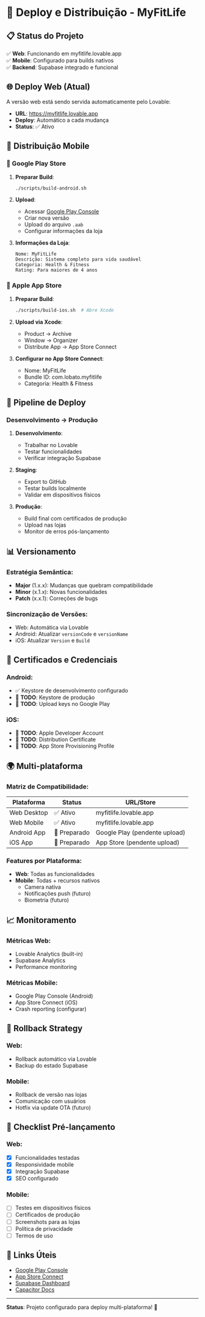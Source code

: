 # 🚀 Deploy e Distribuição - MyFitLife

## 📋 Status do Projeto

✅ **Web**: Funcionando em myfitlife.lovable.app  
✅ **Mobile**: Configurado para builds nativos  
✅ **Backend**: Supabase integrado e funcional  

## 🌐 Deploy Web (Atual)

A versão web está sendo servida automaticamente pelo Lovable:
- **URL**: https://myfitlife.lovable.app
- **Deploy**: Automático a cada mudança
- **Status**: ✅ Ativo

## 📱 Distribuição Mobile

### 🤖 Google Play Store

1. **Preparar Build**:
   ```bash
   ./scripts/build-android.sh
   ```

2. **Upload**:
   - Acessar [Google Play Console](https://play.google.com/console)
   - Criar nova versão
   - Upload do arquivo `.aab`
   - Configurar informações da loja

3. **Informações da Loja**:
   ```
   Nome: MyFitLife
   Descrição: Sistema completo para vida saudável
   Categoria: Health & Fitness
   Rating: Para maiores de 4 anos
   ```

### 🍎 Apple App Store

1. **Preparar Build**:
   ```bash
   ./scripts/build-ios.sh  # Abre Xcode
   ```

2. **Upload via Xcode**:
   - Product → Archive
   - Window → Organizer
   - Distribute App → App Store Connect

3. **Configurar no App Store Connect**:
   - Nome: MyFitLife
   - Bundle ID: com.lobato.myfitlife
   - Categoria: Health & Fitness

## 🔧 Pipeline de Deploy

### Desenvolvimento → Produção

1. **Desenvolvimento**:
   - Trabalhar no Lovable
   - Testar funcionalidades
   - Verificar integração Supabase

2. **Staging**:
   - Export to GitHub
   - Testar builds localmente
   - Validar em dispositivos físicos

3. **Produção**:
   - Build final com certificados de produção
   - Upload nas lojas
   - Monitor de erros pós-lançamento

## 📊 Versionamento

### Estratégia Semântica:
- **Major** (1.x.x): Mudanças que quebram compatibilidade
- **Minor** (x.1.x): Novas funcionalidades
- **Patch** (x.x.1): Correções de bugs

### Sincronização de Versões:
- Web: Automática via Lovable
- Android: Atualizar `versionCode` e `versionName`
- iOS: Atualizar `Version` e `Build`

## 🔐 Certificados e Credenciais

### Android:
- ✅ Keystore de desenvolvimento configurado
- 🔄 **TODO**: Keystore de produção
- 🔄 **TODO**: Upload keys no Google Play

### iOS:
- 🔄 **TODO**: Apple Developer Account
- 🔄 **TODO**: Distribution Certificate
- 🔄 **TODO**: App Store Provisioning Profile

## 🌍 Multi-plataforma

### Matriz de Compatibilidade:
| Plataforma | Status | URL/Store |
|------------|--------|-----------|
| Web Desktop | ✅ Ativo | myfitlife.lovable.app |
| Web Mobile | ✅ Ativo | myfitlife.lovable.app |
| Android App | 🔄 Preparado | Google Play (pendente upload) |
| iOS App | 🔄 Preparado | App Store (pendente upload) |

### Features por Plataforma:
- **Web**: Todas as funcionalidades
- **Mobile**: Todas + recursos nativos
  - Camera nativa
  - Notificações push (futuro)
  - Biometria (futuro)

## 📈 Monitoramento

### Métricas Web:
- Lovable Analytics (built-in)
- Supabase Analytics
- Performance monitoring

### Métricas Mobile:
- Google Play Console (Android)
- App Store Connect (iOS)
- Crash reporting (configurar)

## 🚨 Rollback Strategy

### Web:
- Rollback automático via Lovable
- Backup do estado Supabase

### Mobile:
- Rollback de versão nas lojas
- Comunicação com usuários
- Hotfix via update OTA (futuro)

## 📝 Checklist Pré-lançamento

### Web:
- [x] Funcionalidades testadas
- [x] Responsividade mobile
- [x] Integração Supabase
- [x] SEO configurado

### Mobile:
- [ ] Testes em dispositivos físicos
- [ ] Certificados de produção
- [ ] Screenshots para as lojas
- [ ] Política de privacidade
- [ ] Termos de uso

## 🔗 Links Úteis

- [Google Play Console](https://play.google.com/console)
- [App Store Connect](https://appstoreconnect.apple.com)
- [Supabase Dashboard](https://supabase.com/dashboard)
- [Capacitor Docs](https://capacitorjs.com/docs)

---

**Status**: Projeto configurado para deploy multi-plataforma! 🚀